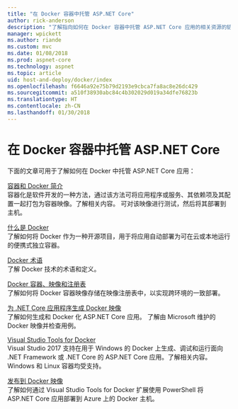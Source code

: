 ```yaml
---
title: "在 Docker 容器中托管 ASP.NET Core"
author: rick-anderson
description: "了解指向如何在 Docker 容器中托管 ASP.NET Core 应用的相关资源的链接。"
manager: wpickett
ms.author: riande
ms.custom: mvc
ms.date: 01/08/2018
ms.prod: aspnet-core
ms.technology: aspnet
ms.topic: article
uid: host-and-deploy/docker/index
ms.openlocfilehash: f6646a92e75b79d2193e9cbca7fa8ac8e26dc429
ms.sourcegitcommit: a510f38930abc84c4b302029d019a34dfe76823b
ms.translationtype: HT
ms.contentlocale: zh-CN
ms.lasthandoff: 01/30/2018
---
```

# <a name="host-aspnet-core-in-docker-containers"></a>在 Docker 容器中托管 ASP.NET Core

下面的文章可用于了解如何在 Docker 中托管 ASP.NET Core 应用：

[容器和 Docker 简介](/dotnet/standard/microservices-architecture/container-docker-introduction/index)  
容器化是软件开发的一种方法，通过该方法可将应用程序或服务、其依赖项及其配置一起打包为容器映像。了解相关内容。 可对该映像进行测试，然后将其部署到主机。

[什么是 Docker](/dotnet/standard/microservices-architecture/container-docker-introduction/docker-defined)  
了解如何将 Docker 作为一种开源项目，用于将应用自动部署为可在云或本地运行的便携式独立容器。

[Docker 术语](/dotnet/standard/microservices-architecture/container-docker-introduction/docker-terminology)  
了解 Docker 技术的术语和定义。

[Docker 容器、映像和注册表](/dotnet/standard/microservices-architecture/container-docker-introduction/docker-containers-images-registries)  
了解如何将 Docker 容器映像存储在映像注册表中，以实现跨环境的一致部署。

[为 .NET Core 应用程序生成 Docker 映像](/dotnet/articles/core/docker/building-net-docker-images)  
了解如何生成和 Docker 化 ASP.NET Core 应用。 了解由 Microsoft 维护的 Docker 映像并检查用例。

[Visual Studio Tools for Docker](xref:host-and-deploy/docker/visual-studio-tools-for-docker)  
Visual Studio 2017 支持在用于 Windows 的 Docker 上生成、调试和运行面向 .NET Framework 或 .NET Core 的 ASP.NET Core 应用。了解相关内容。 Windows 和 Linux 容器均受支持。

[发布到 Docker 映像](/azure/vs-azure-tools-docker-hosting-web-apps-in-docker)  
了解如何通过 Visual Studio Tools for Docker 扩展使用 PowerShell 将 ASP.NET Core 应用部署到 Azure 上的 Docker 主机。
